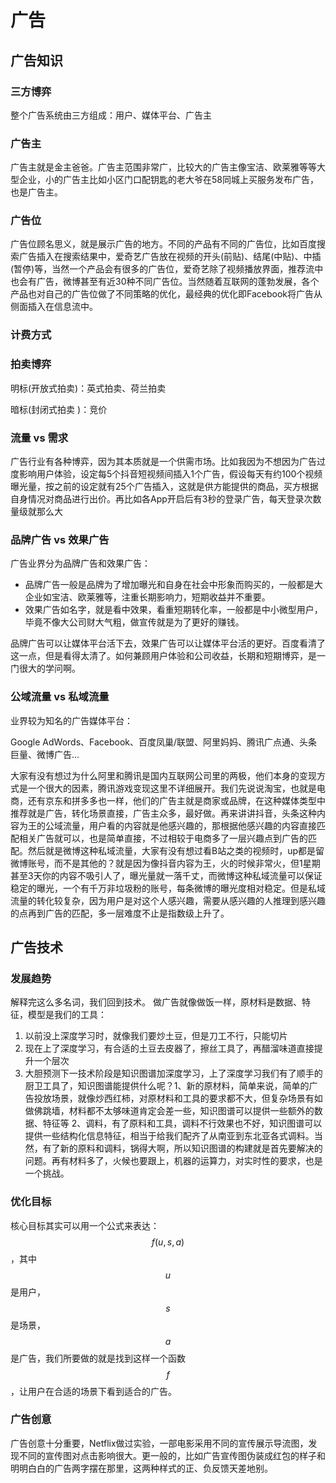 # 广告

## 广告知识

### 三方博弈

整个广告系统由三方组成：用户、媒体平台、广告主

### 广告主

广告主就是金主爸爸。广告主范围非常广，比较大的广告主像宝洁、欧莱雅等等大型企业，小的广告主比如小区门口配钥匙的老大爷在58同城上买服务发布广告，也是广告主。

### 广告位

广告位顾名思义，就是展示广告的地方。不同的产品有不同的广告位，比如百度搜索广告插入在搜索结果中，爱奇艺广告放在视频的开头\(前贴\)、结尾\(中贴\)、中插\(暂停\)等，当然一个产品会有很多的广告位，爱奇艺除了视频播放界面，推荐流中也会有广告，微博甚至有近30种不同广告位。当然随着互联网的蓬勃发展，各个产品也对自己的广告位做了不同策略的优化，最经典的优化即Facebook将广告从侧面插入在信息流中。

### 计费方式



### 拍卖博弈

明标\(开放式拍卖\)：英式拍卖、荷兰拍卖

暗标\(封闭式拍卖 \)：竞价

### 流量 vs 需求

广告行业有各种博弈，因为其本质就是一个供需市场。比如我因为不想因为广告过度影响用户体验，设定每5个抖音短视频间插入1个广告，假设每天有约100个视频曝光量，按之前的设定就有25个广告插入，这就是供方能提供的商品，买方根据自身情况对商品进行出价。再比如各App开启后有3秒的登录广告，每天登录次数量级就那么大

### 品牌广告 vs 效果广告

广告业界分为品牌广告和效果广告：

* 品牌广告一般是品牌为了增加曝光和自身在社会中形象而购买的，一般都是大企业如宝洁、欧莱雅等，注重长期影响力，短期收益并不重要。
* 效果广告如名字，就是看中效果，看重短期转化率，一般都是中小微型用户，毕竟不像大公司财大气粗，做宣传就是为了更好的赚钱。

品牌广告可以让媒体平台活下去，效果广告可以让媒体平台活的更好。百度看清了这一点，但是看得太清了。如何兼顾用户体验和公司收益，长期和短期博弈，是一门很大的学问啊。

### 公域流量 vs 私域流量

业界较为知名的广告媒体平台：

Google AdWords、Facebook、百度凤巢/联盟、阿里妈妈、腾讯广点通、头条巨量、微博广告...

大家有没有想过为什么阿里和腾讯是国内互联网公司里的两极，他们本身的变现方式是一个很大的因素，腾讯游戏变现这里不详细展开。我们先说说淘宝，也就是电商，还有京东和拼多多也一样，他们的广告主就是商家或品牌，在这种媒体类型中推荐就是广告，转化场景直接，广告主众多，最好做。再来讲讲抖音，头条这种内容为王的公域流量，用户看的内容就是他感兴趣的，那根据他感兴趣的内容直接匹配相关广告就可以，也是简单直接，不过相较于电商多了一层兴趣点到广告的匹配。然后就是微博这种私域流量，大家有没有想过看B站之类的视频时，up都是留微博账号，而不是其他的？就是因为像抖音内容为王，火的时候非常火，但1星期甚至3天你的内容不吸引人了，曝光量就一落千丈，而微博这种私域流量可以保证稳定的曝光，一个有千万非垃圾粉的账号，每条微博的曝光度相对稳定。但是私域流量的转化较复杂，因为用户是对这个人感兴趣，需要从感兴趣的人推理到感兴趣的点再到广告的匹配，多一层难度不止是指数级上升了。

## 广告技术

### 发展趋势

解释完这么多名词，我们回到技术。 做广告就像做饭一样，原材料是数据、特征，模型是我们的工具： 

1. 以前没上深度学习时，就像我们要炒土豆，但是刀工不行，只能切片
2. 现在上了深度学习，有合适的土豆去皮器了，擦丝工具了，再醋溜味道直接提升一个层次
3. 大胆预测下一技术阶段是知识图谱加深度学习，上了深度学习我们有了顺手的厨卫工具了，知识图谱能提供什么呢？1、新的原材料，简单来说，简单的广告投放场景，就像炒西红柿，对原材料和工具的要求都不大，但复杂场景有如做佛跳墙，材料都不太够味道肯定会差一些，知识图谱可以提供一些额外的数据、特征等 2、调料，有了原料和工具，调料不行效果也不好，知识图谱可以提供一些结构化信息特征，相当于给我们配齐了从南亚到东北亚各式调料。当然，有了新的原料和调料，锅得大啊，所以知识图谱的构建就是首先要解决的问题。再有材料多了，火候也要跟上，机器的运算力，对实时性的要求，也是一个挑战。

### 优化目标

核心目标其实可以用一个公式来表达： $$f(u,s,a)$$ ，其中 $$u$$ 是用户， $$s$$ 是场景， $$a$$ 是广告，我们所要做的就是找到这样一个函数 $$f$$ ，让用户在合适的场景下看到适合的广告。

### 广告创意

广告创意十分重要，Netflix做过实验，一部电影采用不同的宣传展示导流图，发现不同的宣传图对点击影响很大。更一般的，比如广告宣传图伪装成红包的样子和明明白白的广告两字摆在那里，这两种样式的正、负反馈天差地别。



